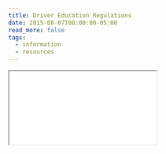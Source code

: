```yaml
---
title: Driver Education Regulations
date: 2015-08-07T00:00:00-05:00
read_more: false
tags:
  - information
  - resources
---
```

<div class="pdf-container">
  <iframe src="/static/img/pdf/driver_education_regulations.pdf"></iframe>
</div>
